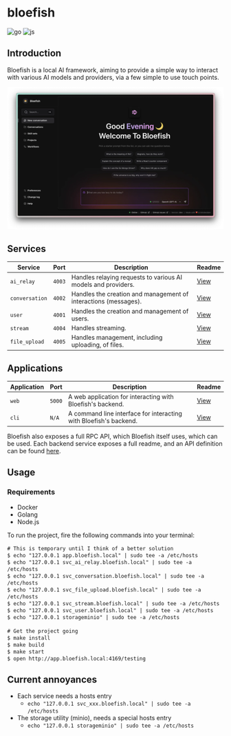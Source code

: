 # bloefish

![go](https://github.com/0xdeafcafe/bloefish/actions/workflows/go.yml/badge.svg)
![js](https://github.com/0xdeafcafe/bloefish/actions/workflows/js.yml/badge.svg)


## Introduction

Bloefish is a local AI framework, aiming to provide a simple way to interact with various
AI models and providers, via a few simple to use touch points.

<p align="center">
	<img src="./assets/screenshot.webp">
</p>

## Services

| Service        | Port   | Description                                                         | Readme                            |
| -------------- | ------ | ------------------------------------------------------------------- | --------------------------------- |
| `ai_relay`     | `4003` | Handles relaying requests to various AI models and providers.       | [View](./services/airelay/README.md) |
| `conversation` | `4002` | Handles the creation and management of interactions (messages).     | [View](./services/conversation/README.md) |
| `user`         | `4001` | Handles the creation and management of users.                       | [View](./services/user/README.md) |
| `stream`       | `4004` | Handles streaming.                                                  | [View](./services/stream/README.md) |
| `file_upload`   | `4005` | Handles management, including uploading, of files.                   | [View](./services/fileupload/README.md) |

## Applications

| Application | Port   | Description                                                         | Readme                            |
| ----------- | ------ | ------------------------------------------------------------------- | --------------------------------- |
| `web`       | `5000` | A web application for interacting with Bloefish's backend.           | [View](./applications/web/README.md) |
| `cli`	      | `N/A`  | A command line interface for interacting with Bloefish's backend.    | [View](./applications/cli/README.md) |

Bloefish also exposes a full RPC API, which Bloefish itself uses, which can be used. Each
backend service exposes a full readme, and an API definition can be found [here](./beak).

## Usage

### Requirements

- Docker
- Golang
- Node.js

To run the project, fire the following commands into your terminal:

```
# This is temporary until I think of a better solution
$ echo "127.0.0.1 app.bloefish.local" | sudo tee -a /etc/hosts
$ echo "127.0.0.1 svc_ai_relay.bloefish.local" | sudo tee -a /etc/hosts
$ echo "127.0.0.1 svc_conversation.bloefish.local" | sudo tee -a /etc/hosts
$ echo "127.0.0.1 svc_file_upload.bloefish.local" | sudo tee -a /etc/hosts
$ echo "127.0.0.1 svc_stream.bloefish.local" | sudo tee -a /etc/hosts
$ echo "127.0.0.1 svc_user.bloefish.local" | sudo tee -a /etc/hosts
$ echo "127.0.0.1 storageminio" | sudo tee -a /etc/hosts

# Get the project going
$ make install
$ make build
$ make start
$ open http://app.bloefish.local:4169/testing
```

## Current annoyances

- Each service needs a hosts entry
	- `echo "127.0.0.1 svc_xxx.bloefish.local" | sudo tee -a /etc/hosts`
- The storage utility (minio), needs a special hosts entry
	- `echo "127.0.0.1 storageminio" | sudo tee -a /etc/hosts`
